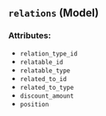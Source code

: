 ## `relations` (Model)

### Attributes:
* `relation_type_id`
* `relatable_id`
* `relatable_type`
* `related_to_id`
* `related_to_type`
* `discount_amount`
* `position`

